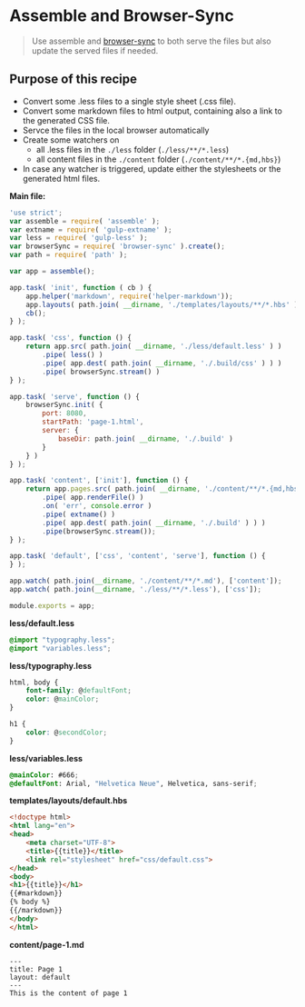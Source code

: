 # Assemble and Browser-Sync

> Use assemble and [browser-sync](https://www.browsersync.io/) to both serve the files but also update the served files if needed.

## Purpose of this recipe
- Convert some .less files to a single style sheet (.css file).
- Convert some markdown files to html output, containing also a link to the generated CSS file.
- Servce the files in the local browser automatically
- Create some watchers on
	- all .less files in the `./less` folder (`./less/**/*.less`)
	- all content files in the `./content` folder (`./content/**/*.{md,hbs}`)
- In case any watcher is triggered, update either the stylesheets or the generated html files.

**Main file:**

```js
'use strict';
var assemble = require( 'assemble' );
var extname = require( 'gulp-extname' );
var less = require( 'gulp-less' );
var browserSync = require( 'browser-sync' ).create();
var path = require( 'path' );

var app = assemble();

app.task( 'init', function ( cb ) {
	app.helper('markdown', require('helper-markdown'));
	app.layouts( path.join( __dirname, './templates/layouts/**/*.hbs' ) );
	cb();
} );

app.task( 'css', function () {
	return app.src( path.join( __dirname, './less/default.less' ) )
		.pipe( less() )
		.pipe( app.dest( path.join( __dirname, './.build/css' ) ) )
		.pipe( browserSync.stream() )
} );

app.task( 'serve', function () {
	browserSync.init( {
		port: 8080,
		startPath: 'page-1.html',
		server: {
			baseDir: path.join( __dirname, './.build' )
		}
	} )
} );

app.task( 'content', ['init'], function () {
	return app.pages.src( path.join( __dirname, './content/**/*.{md,hbs}' ) )
		.pipe( app.renderFile() )
		.on( 'err', console.error )
		.pipe( extname() )
		.pipe( app.dest( path.join( __dirname, './.build' ) ) )
		.pipe(browserSync.stream());
} );

app.task( 'default', ['css', 'content', 'serve'], function () {
} );

app.watch( path.join(__dirname, './content/**/*.md'), ['content']);
app.watch( path.join(__dirname, './less/**/*.less'), ['css']);

module.exports = app;
```

**less/default.less**

```css
@import "typography.less";
@import "variables.less";
```

**less/typography.less**

```css
html, body {
	font-family: @defaultFont;
	color: @mainColor;
}

h1 {
	color: @secondColor;
}
```

**less/variables.less**

```css
@mainColor: #666;
@defaultFont: Arial, "Helvetica Neue", Helvetica, sans-serif;
```

**templates/layouts/default.hbs**

```html
<!doctype html>
<html lang="en">
<head>
	<meta charset="UTF-8">
	<title>{{title}}</title>
	<link rel="stylesheet" href="css/default.css">
</head>
<body>
<h1>{{title}}</h1>
{{#markdown}}
{% body %}
{{/markdown}}
</body>
</html>
```

**content/page-1.md**

```
---
title: Page 1
layout: default
---
This is the content of page 1
```
